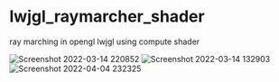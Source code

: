 # lwjgl_raymarcher_shader
ray marching in opengl lwjgl using compute shader

![Screenshot 2022-03-14 220852](https://user-images.githubusercontent.com/69918769/158261866-09fe3269-94aa-4188-b0c8-d26f5017e839.png)
![Screenshot 2022-03-14 132903](https://user-images.githubusercontent.com/69918769/158181435-b7a8045d-0db6-48c1-99c8-9d6820658db4.png)
![Screenshot 2022-04-04 232325](https://user-images.githubusercontent.com/69918769/161634667-1ae2f467-fadb-4aec-b15d-69fbb6613d5a.png)
